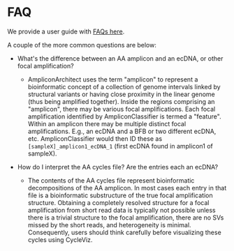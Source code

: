 # FAQ

We provide a user guide with [FAQs here](https://github.com/AmpliconSuite/AmpliconSuite-pipeline/blob/master/documentation/GUIDE.md).

A couple of the more common questions are below:

- What's the difference between an AA amplicon and an ecDNA, or other focal amplification?

   - AmpliconArchitect uses the term "amplicon" to represent a bioinformatic concept of a collection of genome intervals linked by structural variants or having close proximity in the linear genome (thus being amplified together). Inside the regions comprising an "amplicon", there may be various focal amplifications. Each focal amplification identified by AmpliconClassifier is termed a "feature". Within an amplicon there may be multiple distinct focal amplifications. E.g., an ecDNA and a BFB or two different ecDNA, etc. AmpliconClassifier would then ID these as `[sampleX]_amplicon1_ecDNA_1` (first ecDNA found in amplicon1 of sampleX).

- How do I interpret the AA cycles file? Are the entries each an ecDNA?

   - The contents of the AA cycles file represent bioinformatic decompositions of the AA amplicon. In most cases each entry in that file is a bioinformatic substructure of the true focal amplification structure. Obtaining a completely resolved structure for a focal amplification from short read data is typically not possible unless there is a trivial structure to the focal amplification, there are no SVs missed by the short reads, and heterogeneity is minimal. Consequently, users should think carefully before visualizing these cycles using CycleViz.
